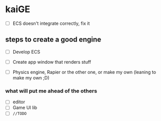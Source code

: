 # kaiGE

- [ ] ECS doesn't integrate correctly, fix it




## steps to create a good engine

- [ ] Develop ECS
- [ ] Create app window that renders stuff
- [ ] Physics engine, Rapier or the other one, or make my own (leaning to make my own ;D)


### what will put me ahead of the others

- [ ] editor
- [ ] Game UI lib
- [ ] `//TODO`
